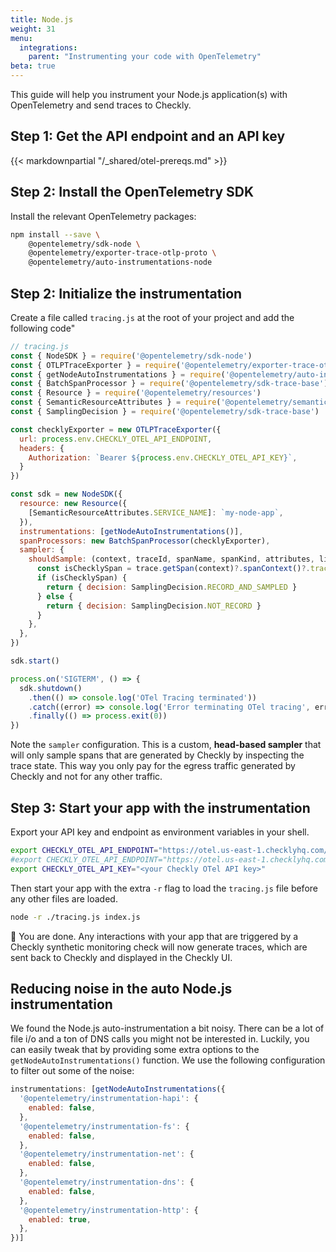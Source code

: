 ```yaml
---
title: Node.js
weight: 31
menu:
  integrations:
    parent: "Instrumenting your code with OpenTelemetry"
beta: true
---
```


This guide will help you instrument your Node.js application(s) with OpenTelemetry and send traces to Checkly.

## Step 1: Get the API endpoint and an API key

{{< markdownpartial "/_shared/otel-prereqs.md" >}}


## Step 2: Install the OpenTelemetry SDK

Install the relevant OpenTelemetry packages:

```bash
npm install --save \
    @opentelemetry/sdk-node \
    @opentelemetry/exporter-trace-otlp-proto \
    @opentelemetry/auto-instrumentations-node
```

## Step 2: Initialize the instrumentation

Create a file called `tracing.js` at the root of your project and add the following code"

```javascript
// tracing.js
const { NodeSDK } = require('@opentelemetry/sdk-node')
const { OTLPTraceExporter } = require('@opentelemetry/exporter-trace-otlp-proto')
const { getNodeAutoInstrumentations } = require('@opentelemetry/auto-instrumentations-node')
const { BatchSpanProcessor } = require('@opentelemetry/sdk-trace-base')
const { Resource } = require('@opentelemetry/resources')
const { SemanticResourceAttributes } = require('@opentelemetry/semantic-conventions')
const { SamplingDecision } = require('@opentelemetry/sdk-trace-base')

const checklyExporter = new OTLPTraceExporter({
  url: process.env.CHECKLY_OTEL_API_ENDPOINT,
  headers: {
    Authorization: `Bearer ${process.env.CHECKLY_OTEL_API_KEY}`,
  }
})

const sdk = new NodeSDK({
  resource: new Resource({
    [SemanticResourceAttributes.SERVICE_NAME]: `my-node-app`,
  }),
  instrumentations: [getNodeAutoInstrumentations()],
  spanProcessors: new BatchSpanProcessor(checklyExporter),
  sampler: {
    shouldSample: (context, traceId, spanName, spanKind, attributes, links) => {
      const isChecklySpan = trace.getSpan(context)?.spanContext()?.traceState?.get('checkly')
      if (isChecklySpan) {
        return { decision: SamplingDecision.RECORD_AND_SAMPLED }
      } else {
        return { decision: SamplingDecision.NOT_RECORD }
      }
    },
  },
})

sdk.start()

process.on('SIGTERM', () => {
  sdk.shutdown()
    .then(() => console.log('OTel Tracing terminated'))
    .catch((error) => console.log('Error terminating OTel tracing', error))
    .finally(() => process.exit(0))
})
```

Note the `sampler` configuration. This is a custom, **head-based sampler** that will only sample spans that are generated by Checkly by
inspecting the trace state. This way you only pay for the egress traffic generated by Checkly and not for any other traffic.

## Step 3: Start your app with the instrumentation

Export your API key and endpoint as environment variables in your shell.

```bash
export CHECKLY_OTEL_API_ENDPOINT="https://otel.us-east-1.checklyhq.com/v1/traces" # US instance
#export CHECKLY_OTEL_API_ENDPOINT="https://otel.us-east-1.checklyhq.com/v1/traces" # EU instance
export CHECKLY_OTEL_API_KEY="<your Checkly OTel API key>"
```
Then start your app with the extra `-r` flag to load the `tracing.js` file before any other files are loaded.

```bash
node -r ./tracing.js index.js
```
🎉 You are done. Any interactions with your app that are triggered by a Checkly synthetic monitoring check will now generate 
traces, which are sent back to Checkly and displayed in the Checkly UI.

## Reducing noise in the auto Node.js instrumentation

We found the Node.js auto-instrumentation a bit noisy. There can be a lot of file i/o and a ton of DNS calls you might not 
be interested in. Luckily, you can easily tweak that by providing some extra options to the `getNodeAutoInstrumentations()` function.
We use the following configuration to filter out some of the noise:

```javascript
instrumentations: [getNodeAutoInstrumentations({
  '@opentelemetry/instrumentation-hapi': {
    enabled: false,
  },
  '@opentelemetry/instrumentation-fs': {
    enabled: false,
  },
  '@opentelemetry/instrumentation-net': {
    enabled: false,
  },
  '@opentelemetry/instrumentation-dns': {
    enabled: false,
  },
  '@opentelemetry/instrumentation-http': {
    enabled: true,
  },
})]
```
